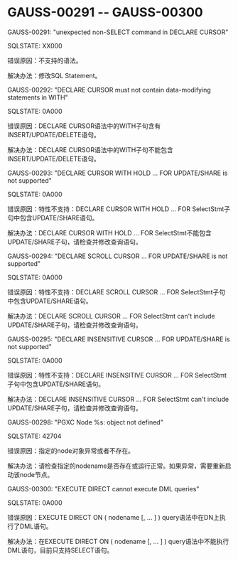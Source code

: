 # GAUSS-00291 -- GAUSS-00300<a name="ZH-CN_TOPIC_0302073024"></a>

GAUSS-00291: "unexpected non-SELECT command in DECLARE CURSOR"

SQLSTATE: XX000

错误原因：不支持的语法。

解决办法：修改SQL Statement。

GAUSS-00292: "DECLARE CURSOR must not contain data-modifying statements in WITH"

SQLSTATE: 0A000

错误原因：DECLARE CURSOR语法中的WITH子句含有INSERT/UPDATE/DELETE语句。

解决办法：DECLARE CURSOR语法中的WITH子句不能包含INSERT/UPDATE/DELETE语句。

GAUSS-00293: "DECLARE CURSOR WITH HOLD ... FOR UPDATE/SHARE is not supported"

SQLSTATE: 0A000

错误原因：特性不支持：DECLARE CURSOR WITH HOLD ... FOR SelectStmt子句中包含UPDATE/SHARE语句。

解决办法：DECLARE CURSOR WITH HOLD ... FOR SelectStmt不能包含UPDATE/SHARE子句，请检查并修改查询语句。

GAUSS-00294: "DECLARE SCROLL CURSOR ... FOR UPDATE/SHARE is not supported"

SQLSTATE: 0A000

错误原因：特性不支持：DECLARE SCROLL CURSOR ... FOR SelectStmt子句中包含UPDATE/SHARE语句。

解决办法：DECLARE SCROLL CURSOR ... FOR SelectStmt can't include UPDATE/SHARE子句，请检查并修改查询语句。

GAUSS-00295: "DECLARE INSENSITIVE CURSOR ... FOR UPDATE/SHARE is not supported"

SQLSTATE: 0A000

错误原因：特性不支持：DECLARE INSENSITIVE CURSOR ... FOR SelectStmt子句中包含UPDATE/SHARE语句。

解决办法：DECLARE INSENSITIVE CURSOR ... FOR SelectStmt can't include UPDATE/SHARE子句，请检查并修改查询语句。

GAUSS-00298: "PGXC Node %s: object not defined"

SQLSTATE: 42704

错误原因：指定的node对象异常或者不存在。

解决办法：请检查指定的nodename是否存在或运行正常。如果异常，需要重新启动该node节点。

GAUSS-00300: "EXECUTE DIRECT cannot execute DML queries"

SQLSTATE: 0A000

错误原因：EXECUTE DIRECT ON \( nodename \[, ... \] \) query语法中在DN上执行了DML语句。

解决办法：在EXECUTE DIRECT ON \( nodename \[, ... \] \) query语法中不能执行DML语句，目前只支持SELECT语句。


